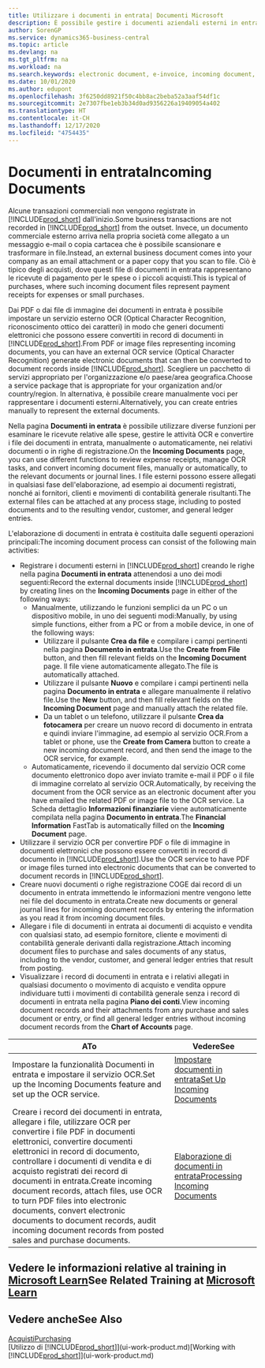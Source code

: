 ```yaml
---
title: Utilizzare i documenti in entrata| Documenti Microsoft
description: È possibile gestire i documenti aziendali esterni in entrata, ad esempio le ricevute di pagamento o i PDF, gestire attività OCR e convertire i file in record e documenti in formato elettronico.
author: SorenGP
ms.service: dynamics365-business-central
ms.topic: article
ms.devlang: na
ms.tgt_pltfrm: na
ms.workload: na
ms.search.keywords: electronic document, e-invoice, incoming document, OCR, ecommerce, document exchange, import invoice
ms.date: 10/01/2020
ms.author: edupont
ms.openlocfilehash: 3f6250dd8921f50c4bb8ac2beba52a3aaf54df1c
ms.sourcegitcommit: 2e7307fbe1eb3b34d0ad9356226a19409054a402
ms.translationtype: HT
ms.contentlocale: it-CH
ms.lasthandoff: 12/17/2020
ms.locfileid: "4754435"
---
```

# <a name="incoming-documents"></a><span data-ttu-id="16c5c-103">Documenti in entrata</span><span class="sxs-lookup"><span data-stu-id="16c5c-103">Incoming Documents</span></span>

<span data-ttu-id="16c5c-104">Alcune transazioni commerciali non vengono registrate in [!INCLUDE[prod_short](includes/prod_short.md)] dall'inizio.</span><span class="sxs-lookup"><span data-stu-id="16c5c-104">Some business transactions are not recorded in [!INCLUDE[prod_short](includes/prod_short.md)] from the outset.</span></span> <span data-ttu-id="16c5c-105">Invece, un documento commerciale esterno arriva nella propria società come allegato a un messaggio e-mail o copia cartacea che è possibile scansionare e trasformare in file.</span><span class="sxs-lookup"><span data-stu-id="16c5c-105">Instead, an external business document comes into your company as an email attachment or a paper copy that you scan to file.</span></span> <span data-ttu-id="16c5c-106">Ciò è tipico degli acquisti, dove questi file di documenti in entrata rappresentano le ricevute di pagamento per le spese o i piccoli acquisti.</span><span class="sxs-lookup"><span data-stu-id="16c5c-106">This is typical of purchases, where such incoming document files represent payment receipts for expenses or small purchases.</span></span>

<span data-ttu-id="16c5c-107">Dai PDF o dai file di immagine dei documenti in entrata è possibile impostare un servizio esterno OCR (Optical Character Recognition, riconoscimento ottico dei caratteri) in modo che generi documenti elettronici che possono essere convertiti in record di documenti in [!INCLUDE[prod_short](includes/prod_short.md)].</span><span class="sxs-lookup"><span data-stu-id="16c5c-107">From PDF or image files representing incoming documents, you can have an external OCR service (Optical Character Recognition) generate electronic documents that can then be converted to document records inside [!INCLUDE[prod_short](includes/prod_short.md)].</span></span> <span data-ttu-id="16c5c-108">Scegliere un pacchetto di servizi appropriato per l'organizzazione e/o paese/area geografica.</span><span class="sxs-lookup"><span data-stu-id="16c5c-108">Choose a service package that is appropriate for your organization and/or country/region.</span></span> <span data-ttu-id="16c5c-109">In alternativa, è possibile creare manualmente voci per rappresentare i documenti esterni.</span><span class="sxs-lookup"><span data-stu-id="16c5c-109">Alternatively, you can create entries manually to represent the external documents.</span></span>  

<span data-ttu-id="16c5c-110">Nella pagina **Documenti in entrata** è possibile utilizzare diverse funzioni per esaminare le ricevute relative alle spese, gestire le attività OCR e convertire i file dei documenti in entrata, manualmente o automaticamente, nei relativi documenti o in righe di registrazione.</span><span class="sxs-lookup"><span data-stu-id="16c5c-110">On the **Incoming Documents** page, you can use different functions to review expense receipts, manage OCR tasks, and convert incoming document files, manually or automatically, to the relevant documents or journal lines.</span></span> <span data-ttu-id="16c5c-111">I file esterni possono essere allegati in qualsiasi fase dell'elaborazione, ad esempio ai documenti registrati, nonché ai fornitori, clienti e movimenti di contabilità generale risultanti.</span><span class="sxs-lookup"><span data-stu-id="16c5c-111">The external files can be attached at any process stage, including to posted documents and to the resulting vendor, customer, and general ledger entries.</span></span>

<span data-ttu-id="16c5c-112">L'elaborazione di documenti in entrata è costituita dalle seguenti operazioni principali:</span><span class="sxs-lookup"><span data-stu-id="16c5c-112">The incoming document process can consist of the following main activities:</span></span>

* <span data-ttu-id="16c5c-113">Registrare i documenti esterni in [!INCLUDE[prod_short](includes/prod_short.md)] creando le righe nella pagina **Documenti in entrata** attenendosi a uno dei modi seguenti:</span><span class="sxs-lookup"><span data-stu-id="16c5c-113">Record the external documents inside [!INCLUDE[prod_short](includes/prod_short.md)] by creating lines on the **Incoming Documents** page in either of the following ways:</span></span>
  * <span data-ttu-id="16c5c-114">Manualmente, utilizzando le funzioni semplici da un PC o un dispositivo mobile, in uno dei seguenti modi:</span><span class="sxs-lookup"><span data-stu-id="16c5c-114">Manually, by using simple functions, either from a PC or from a mobile device, in one of the following ways:</span></span>
    * <span data-ttu-id="16c5c-115">Utilizzare il pulsante **Crea da file** e compilare i campi pertinenti nella pagina **Documento in entrata**.</span><span class="sxs-lookup"><span data-stu-id="16c5c-115">Use the **Create from File** button, and then fill relevant fields on the **Incoming Document** page.</span></span> <span data-ttu-id="16c5c-116">Il file viene automaticamente allegato.</span><span class="sxs-lookup"><span data-stu-id="16c5c-116">The file is automatically attached.</span></span>  
    * <span data-ttu-id="16c5c-117">Utilizzare il pulsante **Nuovo** e compilare i campi pertinenti nella pagina **Documento in entrata** e allegare manualmente il relativo file.</span><span class="sxs-lookup"><span data-stu-id="16c5c-117">Use the **New** button, and then fill relevant fields on the **Incoming Document** page and manually attach the related file.</span></span>
    * <span data-ttu-id="16c5c-118">Da un tablet o un telefono, utilizzare il pulsante **Crea da fotocamera** per creare un nuovo record di documento in entrata e quindi inviare l'immagine, ad esempio al servizio OCR.</span><span class="sxs-lookup"><span data-stu-id="16c5c-118">From a tablet or phone, use the **Create from Camera** button to create a new incoming document record, and then send the image to the OCR service, for example.</span></span>
  * <span data-ttu-id="16c5c-119">Automaticamente, ricevendo il documento dal servizio OCR come documento elettronico dopo aver inviato tramite e-mail il PDF o il file di immagine correlato al servizio OCR.</span><span class="sxs-lookup"><span data-stu-id="16c5c-119">Automatically, by receiving the document from the OCR service as an electronic document after you have emailed the related PDF or image file to the OCR service.</span></span> <span data-ttu-id="16c5c-120">La Scheda dettaglio **Informazioni finanziarie** viene automaticamente compilata nella pagina **Documento in entrata**.</span><span class="sxs-lookup"><span data-stu-id="16c5c-120">The **Financial Information** FastTab is automatically filled on the **Incoming Document** page.</span></span>
* <span data-ttu-id="16c5c-121">Utilizzare il servizio OCR per convertire PDF o file di immagine in documenti elettronici che possono essere convertiti in record di documento in [!INCLUDE[prod_short](includes/prod_short.md)].</span><span class="sxs-lookup"><span data-stu-id="16c5c-121">Use the OCR service to have PDF or image files turned into electronic documents that can be converted to document records in [!INCLUDE[prod_short](includes/prod_short.md)].</span></span>
* <span data-ttu-id="16c5c-122">Creare nuovi documenti o righe registrazione COGE dai record di un documento in entrata immettendo le informazioni mentre vengono lette nei file del documento in entrata.</span><span class="sxs-lookup"><span data-stu-id="16c5c-122">Create new documents or general journal lines for incoming document records by entering the information as you read it from incoming document files.</span></span>
* <span data-ttu-id="16c5c-123">Allegare i file di documenti in entrata ai documenti di acquisto e vendita con qualsiasi stato, ad esempio fornitore, cliente e movimenti di contabilità generale derivanti dalla registrazione.</span><span class="sxs-lookup"><span data-stu-id="16c5c-123">Attach incoming document files to purchase and sales documents of any status, including to the vendor, customer, and general ledger entries that result from posting.</span></span>
* <span data-ttu-id="16c5c-124">Visualizzare i record di documenti in entrata e i relativi allegati in qualsiasi documento o movimento di acquisto e vendita oppure individuare tutti i movimenti di contabilità generale senza i record di documenti in entrata nella pagina **Piano dei conti**.</span><span class="sxs-lookup"><span data-stu-id="16c5c-124">View incoming document records and their attachments from any purchase and sales document or entry, or find all general ledger entries without incoming document records from the **Chart of Accounts** page.</span></span>

| <span data-ttu-id="16c5c-125">A</span><span class="sxs-lookup"><span data-stu-id="16c5c-125">To</span></span> | <span data-ttu-id="16c5c-126">Vedere</span><span class="sxs-lookup"><span data-stu-id="16c5c-126">See</span></span> |
| --- | --- |
| <span data-ttu-id="16c5c-127">Impostare la funzionalità Documenti in entrata e impostare il servizio OCR.</span><span class="sxs-lookup"><span data-stu-id="16c5c-127">Set up the Incoming Documents feature and set up the OCR service.</span></span> |[<span data-ttu-id="16c5c-128">Impostare documenti in entrata</span><span class="sxs-lookup"><span data-stu-id="16c5c-128">Set Up Incoming Documents</span></span>](across-how-setup-income-documents.md) |
| <span data-ttu-id="16c5c-129">Creare i record dei documenti in entrata, allegare i file, utilizzare OCR per convertire i file PDF in documenti elettronici, convertire documenti elettronici in record di documento, controllare i documenti di vendita e di acquisto registrati dei record di documenti in entrata.</span><span class="sxs-lookup"><span data-stu-id="16c5c-129">Create incoming document records, attach files, use OCR to turn PDF files into electronic documents, convert electronic documents to document records, audit incoming document records from posted sales and purchase documents.</span></span> |[<span data-ttu-id="16c5c-130">Elaborazione di documenti in entrata</span><span class="sxs-lookup"><span data-stu-id="16c5c-130">Processing Incoming Documents</span></span>](across-process-income-documents.md) |

## <a name="see-related-training-at-microsoft-learn"></a><span data-ttu-id="16c5c-131">Vedere le informazioni relative al training in [Microsoft Learn](/learn/modules/incoming-documents-dynamics-365-business-central/index)</span><span class="sxs-lookup"><span data-stu-id="16c5c-131">See Related Training at [Microsoft Learn](/learn/modules/incoming-documents-dynamics-365-business-central/index)</span></span>

## <a name="see-also"></a><span data-ttu-id="16c5c-132">Vedere anche</span><span class="sxs-lookup"><span data-stu-id="16c5c-132">See Also</span></span>

[<span data-ttu-id="16c5c-133">Acquisti</span><span class="sxs-lookup"><span data-stu-id="16c5c-133">Purchasing</span></span>](purchasing-manage-purchasing.md)  
<span data-ttu-id="16c5c-134">[Utilizzo di [!INCLUDE[prod_short](includes/prod_short.md)]](ui-work-product.md)</span><span class="sxs-lookup"><span data-stu-id="16c5c-134">[Working with [!INCLUDE[prod_short](includes/prod_short.md)]](ui-work-product.md)</span></span>  
